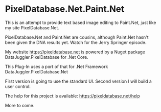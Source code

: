 # PixelDatabase.Net.Paint.Net
This is an attempt to provide text based image editing to Paint.Net, just like my site PixelDatabase.Net.

PixelDatabase.Net and Paint.Net are cousins, although Paint.Net hasn't been given the DNA results yet. Watch for the Jerry Springer episode.

My website https://pixeldatabase.net is powered by a Nuget package DataJuggler.PixelDatabase for .Net Core.

This Plug-In uses a port of that for .Net Framework DataJuggler.PixelDatabase.Net

First version is going to use the standard UI. Second version I will build a user control.

The help for this project is available: https://pixeldatabase.net/help

More to come.
